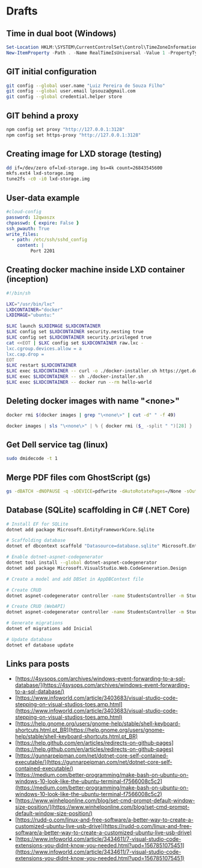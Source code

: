 # Drafts

## Time in dual boot (Windows)

```powershell
Set-Location HKLM:\SYSTEM\CurrentControlSet\Control\TimeZoneInformation\
New-ItemProperty -Path . -Name RealTimeIsUniversal -Value 1 -PropertyType DWORD
```

## GIT initial configuration

```bash
git config --global user.name "Luiz Pereira de Souza Filho"
git config --global user.email lpsouza@gmail.com
git config --global credential.helper store
```

## GIT behind a proxy

```bash
npm config set proxy "http://127.0.0.1:3128"
npm config set https-proxy "http://127.0.0.1:3128"
```

## Creating image for LXD storage (testing)

```bash
dd if=/dev/zero of=lxd-storage.img bs=4k count=26843545600
mkfs.ext4 lxd-storage.img
tune2fs -c0 -i0 lxd-storage.img
```

## User-data example

```yaml
#cloud-config
password: 12qwaszx
chpasswd: { expire: False }
ssh_pwauth: True
write_files:
  - path: /etc/ssh/sshd_config
    content: |
         Port 2201
```

## Creating docker machine inside LXD container (inception)

```bash
#!/bin/sh

LXC="/usr/bin/lxc"
LXDCONTAINER="docker"
LXDIMAGE="ubuntu:"

$LXC launch $LXDIMAGE $LXDCONTAINER
$LXC config set $LXDCONTAINER security.nesting true
$LXC config set $LXDCONTAINER security.privileged true
cat <<EOT | $LXC config set $LXDCONTAINER raw.lxc -
lxc.cgroup.devices.allow = a
lxc.cap.drop =
EOT
$LXC restart $LXDCONTAINER
$LXC exec $LXDCONTAINER -- curl -o ./docker-installer.sh https://get.docker.com
$LXC exec $LXDCONTAINER -- sh ./docker-installer.sh
$LXC exec $LXDCONTAINER -- docker run --rm hello-world
```

## Deleting docker images with name "\<none\>"

```bash
docker rmi $(docker images | grep "\<none\>" | cut -d" " -f 49)
```

```powershell
docker images | sls "\<none\>" | % { docker rmi ($_ -split " ")[28] }
```

## Get Dell service tag (linux)

```bash
sudo dmidecode -t 1
```

## Merge PDF files com GhostScript (gs)

```bash
gs -dBATCH -dNOPAUSE -q -sDEVICE=pdfwrite -dAutoRotatePages=/None -sOutputFile=merged/file.pdf file_*
```

## Database (SQLite) scaffolding in C# (.NET Core)

```bash
# Install EF for SQLite
dotnet add package Microsoft.EntityFrameworkCore.Sqlite

# Scaffolding database
dotnet ef dbcontext scaffold "Datasource=database.sqlite" Microsoft.EntityFrameworkCore.Sqlite -o Models -c AppDBContext

# Enable dotnet-aspnet-codegenerator
dotnet tool install --global dotnet-aspnet-codegenerator
dotnet add package Microsoft.VisualStudio.Web.CodeGeneration.Design

# Create a model and add DBSet in AppDBContext file

# Create CRUD
dotnet aspnet-codegenerator controller -name StudentsController -m Student -dc AppDBContext --relativeFolderPath Controllers --useDefaultLayout --referenceScriptLibraries

# Create CRUD (WebAPI)
dotnet aspnet-codegenerator controller -name StudentsController -m Student -dc AppDBContext --relativeFolderPath Controllers/API -api --referenceScriptLibraries

# Generate migrations
dotnet ef migrations add Inicial

# Update database
dotnet ef database update
```

## Links para posts

- [https://4sysops.com/archives/windows-event-forwarding-to-a-sql-database/](https://4sysops.com/archives/windows-event-forwarding-to-a-sql-database/)
- [https://www.infoworld.com/article/3403683/visual-studio-code-stepping-on-visual-studios-toes.amp.html](https://www.infoworld.com/article/3403683/visual-studio-code-stepping-on-visual-studios-toes.amp.html)
- [https://help.gnome.org/users/gnome-help/stable/shell-keyboard-shortcuts.html.pt_BR](https://help.gnome.org/users/gnome-help/stable/shell-keyboard-shortcuts.html.pt_BR)
- [https://help.github.com/en/articles/redirects-on-github-pages](https://help.github.com/en/articles/redirects-on-github-pages)
- [https://gunnarpeipman.com/net/dotnet-core-self-contained-executable/](https://gunnarpeipman.com/net/dotnet-core-self-contained-executable/)
- [https://medium.com/better-programming/make-bash-on-ubuntu-on-windows-10-look-like-the-ubuntu-terminal-f7566008c5c2](https://medium.com/better-programming/make-bash-on-ubuntu-on-windows-10-look-like-the-ubuntu-terminal-f7566008c5c2)
- [https://www.winhelponline.com/blog/set-cmd-prompt-default-window-size-position/](https://www.winhelponline.com/blog/set-cmd-prompt-default-window-size-position/)
- [https://rudd-o.com/linux-and-free-software/a-better-way-to-create-a-customized-ubuntu-live-usb-drive](https://rudd-o.com/linux-and-free-software/a-better-way-to-create-a-customized-ubuntu-live-usb-drive)
- [https://www.infoworld.com/article/3434611/7-visual-studio-code-extensions-you-didnt-know-you-needed.html?upd=1567851075451](https://www.infoworld.com/article/3434611/7-visual-studio-code-extensions-you-didnt-know-you-needed.html?upd=1567851075451)
